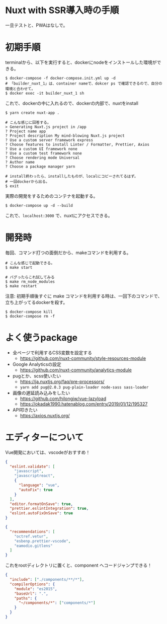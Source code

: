 # Nuxt with SSR導入時の手順
一旦テストと、PWAはなしで。

# 初期手順
terminalから、以下を実行すると、dockerにnodeをインストールした環境ができる。

```
$ docker-compose -f docker-compose.init.yml up -d
# 「builder_nuxt_1」は、container nameで、dokcer ps で確認できるので、自分の環境と合わせて。
$ docker exec -it builder_nuxt_1 sh
```

これで、dockerの中に入れるので、dockerの内部で、nuxtをinstall
```
$ yarn create nuxt-app .

# こんな感じに回答する。
> Generating Nuxt.js project in /app
? Project name app
? Project description My mind-blowing Nuxt.js project
? Use a custom server framework express
? Choose features to install Linter / Formatter, Prettier, Axios
? Use a custom UI framework none
? Use a custom test framework none
? Choose rendering mode Universal
? Author name
? Choose a package manager yarn

# install終わったら、installしたものが、localにコピーされてるはず。
# 一回dockerから出る。
$ exit
```

実際の開発をするためのコンテナを起動する。
```
$ docker-compose up -d --build
```

これで、``localhost:3000`` で、nuxtにアクセスできる。


# 開発時
毎回、コマンド打つの面倒だから、makeコマンドを利用する。

```
# こんな感じで起動できる。
$ make start

# バグったらこれ試してみる
$ make rm_node_modules
$ make restart
```

注意: 初期手順後すぐに make コマンドを利用する時は、一回下のコマンドで、立ち上がってるdockerを殺す。

```
$ docker-compose kill
$ docker-compose rm -f
```

# よく使うpackage

- 全ページで利用するCSS変数を設定する
  - https://github.com/nuxt-community/style-resources-module
- Google Analyticsの設定
  - https://github.com/nuxt-community/analytics-module
- pugとか、scss使いたい
  - https://ja.nuxtjs.org/faq/pre-processors/
  - ``yarn add pug@2.0.3 pug-plain-loader node-sass sass-loader``
- 画像の遅延読み込みをしたい
  - https://github.com/hilongjw/vue-lazyload
  - https://okadak1990.hatenablog.com/entry/2019/01/12/195327
- API叩きたい
  - https://axios.nuxtjs.org/

# エディターについて
Vue開発においては、vscodeがおすすめ！

```.vscode/settings.json
{
  "eslint.validate": [
    "javascript",
    "javascriptreact",
    {
      "language": "vue",
      "autoFix": true
    }
  ],
  "editor.formatOnSave": true,
  "prettier.eslintIntegration": true,
  "eslint.autoFixOnSave": true
}
```

```.vscode/extensions.json
{
  "recommendations": [
    "octref.vetur",
    "esbenp.prettier-vscode",
    "eamodio.gitlens"
  ]
}
```


これをrootディレクトリに置くと、component へコードジャンプできる！

```jsconfig.json
{
  "include": ["./components/**/*"],
  "compilerOptions": {
    "module": "es2015",
    "baseUrl": ".",
    "paths": {
      "~/components/*": ["components/*"]
    }
  }
}
```
